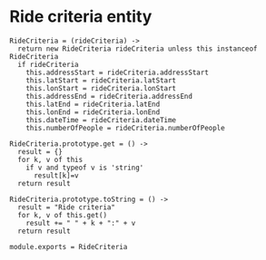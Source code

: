 # Ride criteria entity

    RideCriteria = (rideCriteria) ->
      return new RideCriteria rideCriteria unless this instanceof RideCriteria
      if rideCriteria
        this.addressStart = rideCriteria.addressStart
        this.latStart = rideCriteria.latStart
        this.lonStart = rideCriteria.lonStart
        this.addressEnd = rideCriteria.addressEnd
        this.latEnd = rideCriteria.latEnd
        this.lonEnd = rideCriteria.lonEnd
        this.dateTime = rideCriteria.dateTime
        this.numberOfPeople = rideCriteria.numberOfPeople

    RideCriteria.prototype.get = () ->
      result = {}
      for k, v of this
        if v and typeof v is 'string'
          result[k]=v
      return result

    RideCriteria.prototype.toString = () ->
      result = "Ride criteria"
      for k, v of this.get()
        result += " " + k + ":" + v
      return result

    module.exports = RideCriteria
